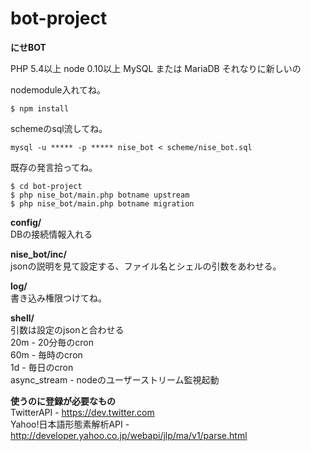 bot-project
===========

**にせBOT**

PHP 5.4以上 node 0.10以上 MySQL または MariaDB それなりに新しいの

nodemodule入れてね。

```
$ npm install  
```

schemeのsql流してね。  
```
mysql -u ***** -p ***** nise_bot < scheme/nise_bot.sql
```


既存の発言拾ってね。
```
$ cd bot-project  
$ php nise_bot/main.php botname upstream  
$ php nise_bot/main.php botname migration  
```

**config/**  
DBの接続情報入れる

**nise_bot/inc/**  
jsonの説明を見て設定する、ファイル名とシェルの引数をあわせる。

**log/**  
書き込み権限つけてね。

**shell/**  
引数は設定のjsonと合わせる  
20m - 20分毎のcron  
60m - 毎時のcron  
1d - 毎日のcron  
async_stream - nodeのユーザーストリーム監視起動

**使うのに登録が必要なもの**  
TwitterAPI - https://dev.twitter.com  
Yahoo!日本語形態素解析API - http://developer.yahoo.co.jp/webapi/jlp/ma/v1/parse.html
